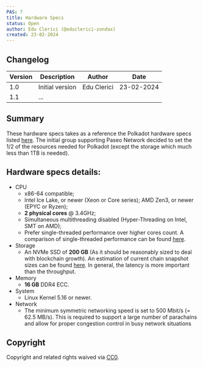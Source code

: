 ```yaml
---
PAS: 7
title: Hardware Specs
status: Open
author: Edu Clerici (@educlerici-zondax)
created: 23-02-2024
---
```

## Changelog

| Version | Description                      | Author    | Date       |
|---------|----------------------------------|-----------|------------|
| 1.0     | Initial version                  | Edu Clerici  | 23-02-2024 |
| 1.1     | ...                              |              |            |


## Summary
These hardware specs takes as a reference the Polkadot hardware specs listed [here](https://wiki.polkadot.network/docs/maintain-guides-how-to-validate-polkadot#requirements). The initial group supporting Paseo Network decided to set the 1/2 of the resources needed for Polkadot (except the storage which much less than 1TB is needed).

## Hardware specs details:

- CPU
  - x86-64 compatible;
  - Intel Ice Lake, or newer (Xeon or Core series); AMD Zen3, or newer (EPYC or Ryzen);
  - **2 physical cores** @ 3.4GHz;
  - Simultaneous multithreading disabled (Hyper-Threading on Intel, SMT on AMD);
  - Prefer single-threaded performance over higher cores count. A comparison of single-threaded performance can be found [here](https://www.cpubenchmark.net/singleThread.html).
- Storage
  - An NVMe SSD of **200 GB** (As it should be reasonably sized to deal with blockchain growth). An estimation of current chain snapshot sizes can be found [here](https://stakeworld.io/docs/dbsize). In general, the latency is more important than the throughput.
- Memory
  - **16 GB** DDR4 ECC.
- System
  - Linux Kernel 5.16 or newer.
- Network
  - The minimum symmetric networking speed is set to 500 Mbit/s (= 62.5 MB/s). This is required to support a large number of parachains and allow for proper congestion control in busy network situations

## Copyright
Copyright and related rights waived via [CC0](https://creativecommons.org/publicdomain/zero/1.0/).
